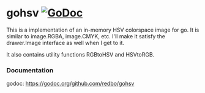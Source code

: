 gohsv [![GoDoc](https://godoc.org/github.com/redbo/gohsv?status.png)](https://godoc.org/github.com/redbo/gohsv)
=============

This is a implementation of an in-memory HSV colorspace image for go.  It
is similar to image.RGBA, image.CMYK, etc.  I'll make it satisfy the
drawer.Image interface as well when I get to it.

It also contains utility functions RGBtoHSV and HSVtoRGB.

### Documentation

godoc: https://godoc.org/github.com/redbo/gohsv
